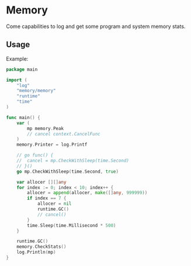 # Memory

Come capabilities to log and get some program and system memory stats.

## Usage

Example:

```go
package main

import (
	"log"
	"memory/memory"
	"runtime"
	"time"
)

func main() {
	var (
		mp memory.Peak
		// cancel context.CancelFunc
	)
	memory.Printer = log.Printf

	// go func() {
	// 	cancel = mp.CheckWithSleep(time.Second)
	// }()
	go mp.CheckWithSleep(time.Second, true)

	var allocer [][]any
	for index := 0; index < 10; index++ {
		allocer = append(allocer, make([]any, 999999))
		if index == 7 {
			allocer = nil
			runtime.GC()
			// cancel()
		}
		time.Sleep(time.Millisecond * 500)
	}

	runtime.GC()
	memory.CheckStats()
	log.Println(mp)
}
```
